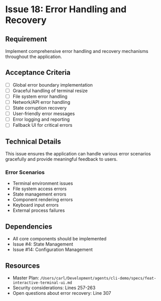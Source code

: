 # Issue 18: Error Handling and Recovery

## Requirement
Implement comprehensive error handling and recovery mechanisms throughout the application.

## Acceptance Criteria
- [ ] Global error boundary implementation
- [ ] Graceful handling of terminal resize
- [ ] File system error handling
- [ ] Network/API error handling
- [ ] State corruption recovery
- [ ] User-friendly error messages
- [ ] Error logging and reporting
- [ ] Fallback UI for critical errors

## Technical Details
This issue ensures the application can handle various error scenarios gracefully and provide meaningful feedback to users.

### Error Scenarios
- Terminal environment issues
- File system access errors
- State management errors
- Component rendering errors
- Keyboard input errors
- External process failures

## Dependencies
- All core components should be implemented
- Issue #4: State Management
- Issue #14: Configuration Management

## Resources
- Master Plan: `/Users/carl/Development/agents/cli-demo/specs/feat-interactive-terminal-ui.md`
- Security considerations: Lines 257-263
- Open questions about error recovery: Line 307